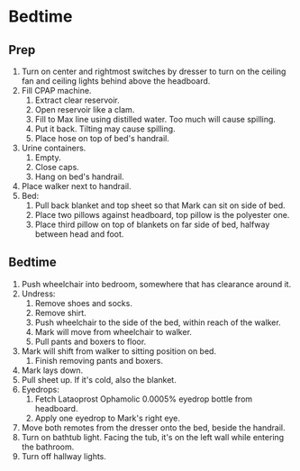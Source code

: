 # Bedtime

## Prep

1. Turn on center and rightmost switches by dresser to turn on the ceiling fan and ceiling lights behind above the headboard.
1. Fill CPAP machine.
    1. Extract clear reservoir.
    1. Open reservoir like a clam.
    1. Fill to Max line using distilled water. Too much will cause spilling.
    1. Put it back. Tilting may cause spilling.
    1. Place hose on top of bed's handrail.
1. Urine containers.
    1. Empty.
    1. Close caps.
    1. Hang on bed's handrail.
1. Place walker next to handrail.
1. Bed:
    1. Pull back blanket and top sheet so that Mark can sit on side of bed.
    1. Place two pillows against headboard, top pillow is the polyester one.
    1. Place third pillow on top of blankets on far side of bed, halfway between head and foot.

## Bedtime

1. Push wheelchair into bedroom, somewhere that has clearance around it.
1. Undress:
    1. Remove shoes and socks.
    1. Remove shirt.
    1. Push wheelchair to the side of the bed, within reach of the walker.
    1. Mark will move from wheelchair to walker.
    1. Pull pants and boxers to floor.
1. Mark will shift from walker to sitting position on bed.
    1. Finish removing pants and boxers.
1. Mark lays down.
1. Pull sheet up. If it's cold, also the blanket.
1. Eyedrops:
    1. Fetch Lataoprost Ophamolic 0.0005% eyedrop bottle from headboard.
    1. Apply one eyedrop to Mark's right eye.
1. Move both remotes from the dresser onto the bed, beside the handrail.
1. Turn on bathtub light. Facing the tub, it's on the left wall while entering the bathroom.
1. Turn off hallway lights.
